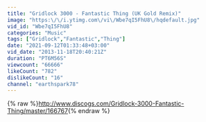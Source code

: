 ```yaml
---
title: "Gridlock 3000 - Fantastic Thing (UK Gold Remix)"
image: "https:\/\/i.ytimg.com\/vi\/Wbe7qI5FhU8\/hqdefault.jpg"
vid_id: "Wbe7qI5FhU8"
categories: "Music"
tags: ["Gridlock","Fantastic","Thing"]
date: "2021-09-12T01:33:48+03:00"
vid_date: "2013-11-18T20:40:21Z"
duration: "PT6M56S"
viewcount: "66666"
likeCount: "782"
dislikeCount: "16"
channel: "earthspark78"
---
```

{% raw %}<a rel="nofollow" target="blank" href="http://www.discogs.com/Gridlock-3000-Fantastic-Thing/master/166767">http://www.discogs.com/Gridlock-3000-Fantastic-Thing/master/166767</a>{% endraw %}
